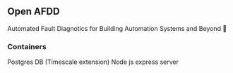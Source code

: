 ## Open AFDD

Automated Fault Diagnotics for Building Automation Systems and Beyond 🚀

### Containers

Postgres DB (Timescale extension)
Node js express server

